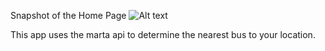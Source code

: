 Snapshot of the Home Page
![Alt text](/app/assets/images/homepagejpg?raw=true "Basic Snapshot of the home page")

This app uses the marta api to determine the nearest bus to your location.